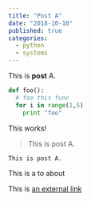 ```yaml
---
title: "Post A"
date: "2018-10-10"
published: true
categories:
  - python
  - systems
---
```


This is **post** A.

```python
def foo():
  # foo this func
  for i in range(1,5)
    print "foo"
```

<my-button>This works!</my-button>

> This is post A.

`This is post A.`

This is a <i-link to="/about"> to about </i-link>

This is [an external link](https://github.com)